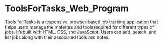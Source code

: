 # ToolsForTasks_Web_Program
Tools for Tasks is a responsive, browser-based job tracking application that helps users manage the materials and tools required for different types of jobs. It’s built with HTML, CSS, and JavaScript. Users can add, search, and list jobs along with their associated tools and notes.

